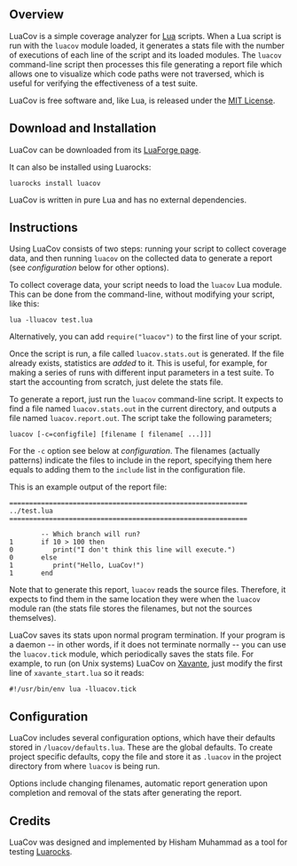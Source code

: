 ## Overview

LuaCov is a simple coverage analyzer for [Lua](http://www.lua.org)
scripts. When a Lua script is run with the `luacov` module loaded, it
generates a stats file with the number of executions of each line of the
script and its loaded modules. The `luacov` command-line script then
processes this file generating a report file which allows one to visualize
which code paths were not traversed, which is useful for verifying the
effectiveness of a test suite.

LuaCov is free software and, like Lua, is released under the
[MIT License](http://www.lua.org/license.html).

## Download and Installation

LuaCov can be downloaded from its
[LuaForge page](http://luaforge.net/projects/luacov/files).

It can also be installed using Luarocks:

    luarocks install luacov

LuaCov is written in pure Lua and has no external dependencies.

## Instructions

Using LuaCov consists of two steps: running your script to collect
coverage data, and then running `luacov` on the collected data to
generate a report (see _configuration_ below for other options).

To collect coverage data, your script needs to load the `luacov`
Lua module. This can be done from the command-line, without modifying
your script, like this:

    lua -lluacov test.lua

Alternatively, you can add `require("luacov")` to the first line
of your script.

Once the script is run, a file called `luacov.stats.out` is generated.
If the file already exists, statistics are _added_ to it. This is useful,
for example, for making a series of runs with different input parameters in
a test suite. To start the accounting from scratch, just delete the stats file.

To generate a report, just run the `luacov` command-line script.
It expects to find a file named `luacov.stats.out` in the current
directory, and outputs a file named `luacov.report.out`. The script take the following parameters;

    luacov [-c=configfile] [filename [ filename[ ...]]]

For the `-c` option see below at _configuration_. The filenames (actually patterns) indicate the files to include in the report, specifying them here equals to adding them to the `include` list in the configuration file.

This is an example output of the report file:

    ============================================================
    ../test.lua
    ============================================================

            -- Which branch will run?
    1       if 10 > 100 then
    0          print("I don't think this line will execute.")
    0       else
    1          print("Hello, LuaCov!")
    1       end

Note that to generate this report, `luacov` reads the source files.
Therefore, it expects to find them in the same location they were when
the `luacov` module ran (the stats file stores the filenames, but
not the sources themselves).

LuaCov saves its stats upon normal program termination. If your program
is a daemon -- in other words, if it does not terminate normally -- you
can use the `luacov.tick` module, which periodically saves the
stats file. For example, to run (on Unix systems) LuaCov on
[Xavante](http://www.keplerproject.org/xavante),
just modify the first line of `xavante_start.lua` so it reads:

    #!/usr/bin/env lua -lluacov.tick


## Configuration

LuaCov includes several configuration options, which have their defaults stored in `/luacov/defaults.lua`. These are the global defaults. To create project specific defaults, copy the file and store it as `.luacov` in the project directory from where `luacov` is being run.

Options include changing filenames, automatic report generation upon completion and removal of the stats after generating the report.


## Credits

LuaCov was designed and implemented by Hisham Muhammad as a tool for
testing [Luarocks](http://luarocks.luaforge.net).
